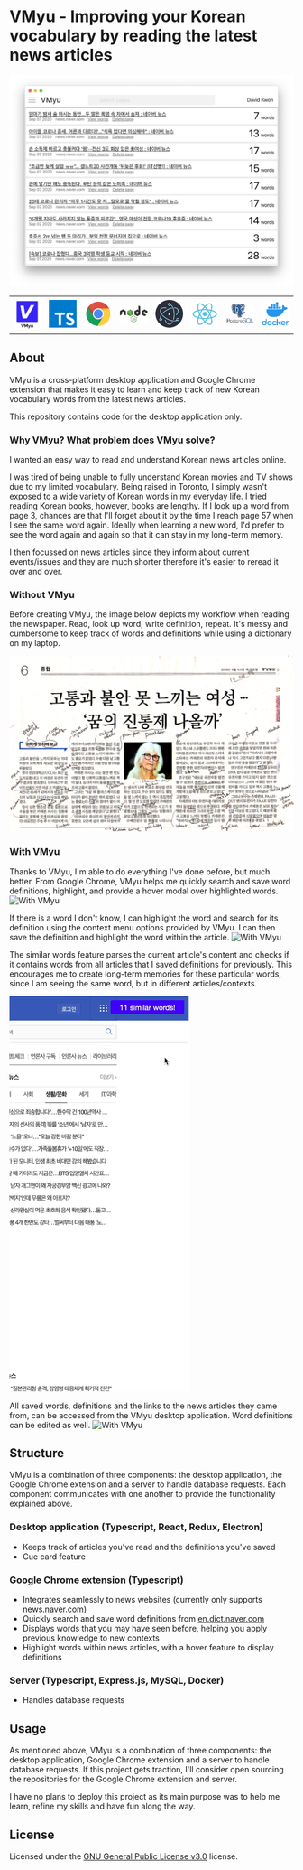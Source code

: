 # VMyu - Improving your Korean vocabulary by reading the latest news articles

<p align='center'>
<img src ='docs/img/vmyu_screenshot.png'>
</p>

<table style='border: 0px;'>
<tr>
<td vlign="center"><img src='docs/img/logo.png' width='200'></td>
<td vlign="center"><img src='docs/img/typescript.png' width='200'></td>
<td vlign="center"><img src='docs/img/chrome.png' width='200'></td>
<td vlign="center"><img src='docs/img/node.png' width='200'></td>
<td vlign="center"><img src='docs/img/electron.png' width='200'></td>
<td vlign="center"><img src='docs/img/react.png' width='200'></td>
<td vlign="center"><img src='docs/img/postgresql.png' width='200'></td>
<td vlign="center"><img src='docs/img/docker.png' width='200'></td>
</tr></table>

## About
VMyu is a cross-platform desktop application and Google Chrome extension that makes it
easy to learn and keep track of new Korean vocabulary words from the latest news articles.

This repository contains code for the desktop application only.
<!--
### Demo video
[![Demo](https://img.youtube.com/vi/5qap5aO4i9A/0.jpg)](https://www.youtube.com/watch?v=5qap5aO4i9A) -->

### Why VMyu? What problem does VMyu solve?

I wanted an easy way to read and understand Korean news articles online.

I was tired of being unable to fully understand Korean movies and TV shows
due to my limited vocabulary.
Being raised in Toronto, I simply wasn't exposed to a wide variety of Korean
words in my everyday life. I tried reading Korean books, however, books are lengthy.
If I look up a word from page 3, chances are that I'll forget about it by the time
I reach page 57 when I see the same word again. Ideally when learning a new word,
I'd prefer to see the word again and again so that it can stay in my
long-term memory.

I then focussed on news articles since they inform about current events/issues
and they are much shorter therefore it's easier to reread it over and over.

### Without VMyu
Before creating VMyu, the image below depicts my workflow when reading the newspaper.
Read, look up word, write definition, repeat.
It's messy and cumbersome to keep track of words and definitions while
using a dictionary on my laptop.

![Without VMyu](docs/img/before.png)

### With VMyu
Thanks to VMyu, I'm able to do everything I've done before, but much better.
From Google Chrome, VMyu helps me quickly search and save word definitions, highlight,
and provide a hover modal over highlighted words.
![With VMyu](docs/img/vmyu_chrome.gif)

If there is a word I don't know, I can highlight the word and search for its definition
using the context menu options provided by VMyu. I can then save the definition and
highlight the word within the article.
![With VMyu](docs/img/vmyu_chrome_word.gif)

The similar words feature parses the current article's content and checks if it
contains words from all articles that I saved definitions for previously.
This encourages me to create long-term memories for these particular words, since
I am seeing the same word, but in different articles/contexts.

![With VMyu](docs/img/vmyu_common.gif)

All saved words, definitions and the links to the news articles they came from,
can be accessed from the VMyu desktop application.
Word definitions can be edited as well.
![With VMyu](docs/img/vmyu_desktop.gif)

<!-- ![With VMyu](docs/img/vmyu_desktop.gif)
![With VMyu](docs/img/vmyu_common.gif) -->

## Structure
VMyu is a combination of three components: the desktop application, the Google Chrome
extension and a server to handle database requests. Each component communicates
with one another to provide the functionality explained above.

### Desktop application (Typescript, React, Redux, Electron)
 - Keeps track of articles you've read and the definitions you've saved
 - Cue card feature

### Google Chrome extension (Typescript)
 - Integrates seamlessly to news websites (currently only supports [news.naver.com](https://news.naver.com))
 - Quickly search and save word definitions from [en.dict.naver.com](https://en.dict.naver.com/#/main)
 - Displays words that you may have seen before, helping you apply previous knowledge to new contexts
 - Highlight words within news articles, with a hover feature to display definitions

### Server (Typescript, Express.js, MySQL, Docker)
 - Handles database requests

## Usage

As mentioned above, VMyu is a combination of three components: the desktop application,
Google Chrome extension and a server to handle database requests.
If this project gets traction, I'll consider open sourcing the repositories for the Google Chrome extension and server.

I have no plans to deploy this project as its main purpose was to help me learn, refine my skills and
have fun along the way.

## License

Licensed under the [GNU General Public License v3.0](LICENSE.md) license.